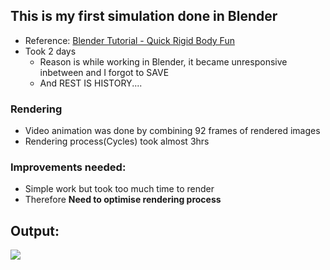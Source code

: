 ## This is my first simulation done in Blender
  - Reference: [Blender Tutorial - Quick Rigid Body Fun](https://www.youtube.com/watch?v=nHVYYMG3QVY)
  - Took 2 days
     - Reason is while working in Blender, it became unresponsive inbetween and I forgot to SAVE
     - And REST IS HISTORY....

### Rendering
  - Video animation was done by combining 92 frames of rendered images 
  - Rendering process(Cycles) took almost 3hrs

### Improvements needed:
  - Simple work but took too much time to render 
  - Therefore **Need to optimise rendering process**
  
## Output:

 ![](https://github.com/Fruitseye/Blender_Works/blob/master/Wrecking_Ball/GIF_file.gif)

  

